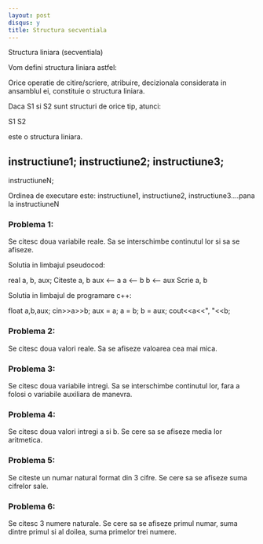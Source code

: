 ```yaml
---
layout: post
disqus: y
title: Structura secventiala
---
```


Structura liniara (secventiala)

Vom defini structura liniara astfel:

Orice operatie de citire/scriere, atribuire, decizionala considerata in ansamblul ei, constituie o structura liniara.

Daca S1 si S2 sunt structuri de orice tip, atunci: 

S1
S2

este o structura liniara.

instructiune1;
instructiune2;
instructiune3;
--------------
instructiuneN;
 
Ordinea de executare este: instructiune1, instructiune2, instructiune3....pana la instructiuneN

### Problema 1:

Se citesc doua variabile reale. Sa se interschimbe continutul lor si sa se afiseze.

Solutia in limbajul pseudocod:

 real a, b, aux;
 Citeste a, b
 aux <-- a
 a <--  b
 b <-- aux
 Scrie a, b

Solutia in limbajul de programare c++:

 float a,b,aux;
 cin>>a>>b;
 aux = a;
 a = b;
 b = aux;
 cout<<a<<", "<<b;

### Problema 2:

Se citesc doua valori reale. Sa se afiseze valoarea cea mai mica.

### Problema 3:

Se citesc doua variabile intregi. Sa se interschimbe continutul lor, fara a folosi o variabile auxiliara de manevra.

### Problema 4:

Se citesc doua valori intregi a si b. Se cere sa se afiseze media lor aritmetica.

### Problema 5:

Se citeste un numar natural format din 3 cifre. Se cere sa se afiseze suma cifrelor sale. 

### Problema 6:

Se citesc 3 numere naturale. Se cere sa se afiseze primul numar, suma dintre primul si al doilea, suma primelor trei numere.  
    
     
  





